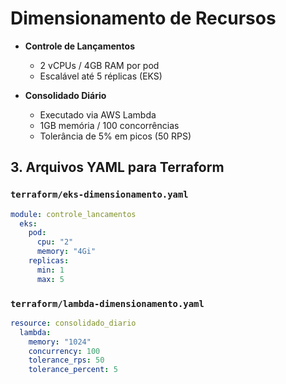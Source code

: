 # Dimensionamento de Recursos

- **Controle de Lançamentos**
  - 2 vCPUs / 4GB RAM por pod
  - Escalável até 5 réplicas (EKS)

- **Consolidado Diário**
  - Executado via AWS Lambda
  - 1GB memória / 100 concorrências
  - Tolerância de 5% em picos (50 RPS)

## 3. Arquivos YAML para Terraform

### `terraform/eks-dimensionamento.yaml`
```yaml
module: controle_lancamentos
  eks:
    pod:
      cpu: "2"
      memory: "4Gi"
    replicas:
      min: 1
      max: 5
```

### `terraform/lambda-dimensionamento.yaml`
```yaml
resource: consolidado_diario
  lambda:
    memory: "1024"
    concurrency: 100
    tolerance_rps: 50
    tolerance_percent: 5
```
